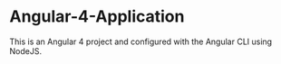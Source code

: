 # Angular-4-Application
This is an Angular 4 project and configured with the Angular CLI using NodeJS.
